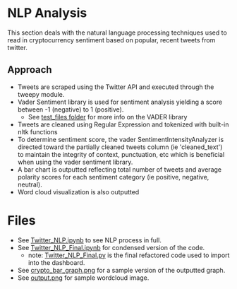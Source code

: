 # NLP Analysis
This section deals with the natural language processing techniques used to read in cryptocurrency sentiment based on popular, recent tweets from twitter. 

## Approach 
- Tweets are scraped using the Twitter API and executed through the tweepy module.
- Vader Sentiment library is used for sentiment analysis yielding a score between -1 (negative) to 1 (positive).
    -  See [test_files folder](https://github.com/findthefunction/goldendwarf/tree/andrew/NLP_analysis/test_files) for more info on the VADER library
- Tweets are cleaned using Regular Expression and tokenized with built-in nltk functions 
- To determine sentiment score, the vader SentimentIntensityAnalyzer is directed toward the partially cleaned tweets column (ie 'cleaned_text') to maintain the integrity of context, punctuation, etc which is beneficial when using the vader sentiment library. 
- A bar chart is outputted reflecting total number of tweets and average polarity scores for each sentiment category (ie positive, negative, neutral). 
- Word cloud visualization is also outputted

# Files 
- See [Twitter_NLP.ipynb](https://github.com/findthefunction/goldendwarf/blob/andrew/NLP_analysis/Twitter_NLP.ipynb) to see NLP process in full. 
- See [Twitter_NLP_Final.ipynb](https://github.com/findthefunction/goldendwarf/blob/andrew/NLP_analysis/Twitter_NLP_Final.ipynb) for condensed version of the code.
  -  note: [Twitter_NLP_Final.py](https://github.com/findthefunction/goldendwarf/blob/andrew/NLP_analysis/Twitter_NLP_Final.py) is the final refactored code used to import into the dashboard.
- See [crypto_bar_graph.png](https://github.com/findthefunction/goldendwarf/blob/andrew/NLP_analysis/crypto_bar_graph.png) for a sample version of the outputted graph.
- See [output.png](https://github.com/findthefunction/goldendwarf/blob/andrew/NLP_analysis/output.png) for sample wordcloud image.
